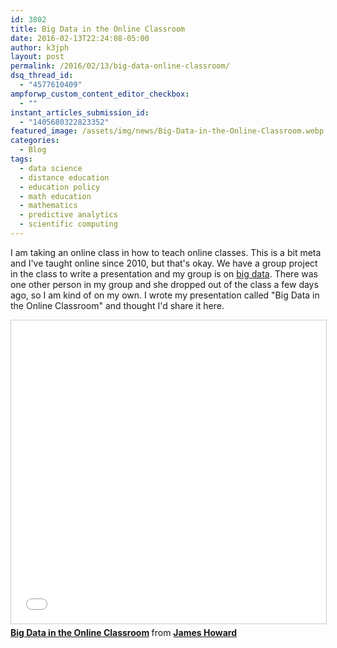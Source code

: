 ```yaml
---
id: 3802
title: Big Data in the Online Classroom
date: 2016-02-13T22:24:08-05:00
author: k3jph
layout: post
permalink: /2016/02/13/big-data-online-classroom/
dsq_thread_id:
  - "4577610409"
ampforwp_custom_content_editor_checkbox:
  - ""
instant_articles_submission_id:
  - "1405680322823352"
featured_image: /assets/img/news/Big-Data-in-the-Online-Classroom.webp
categories:
  - Blog
tags:
  - data science
  - distance education
  - education policy
  - math education
  - mathematics
  - predictive analytics
  - scientific computing
---
```

I am taking an online class in how to teach online classes.  This is a bit meta and I've taught online since 2010, but that's okay.  We have a group project in the class to write a presentation and my group is on [big data](/scholarship).  There was one other person in my group and she dropped out of the class a few days ago, so I am kind of on my own.  I wrote my presentation called "Big Data in the Online Classroom" and thought I'd share it here.

<iframe src="//www.slideshare.net/slideshow/embed_code/key/waERDlcIoD07Wv" width="595" height="485" frameborder="0" marginwidth="0" marginheight="0" scrolling="no" style="border:1px solid #CCC; border-width:1px; margin-bottom:5px; max-width: 100%;" allowfullscreen> </iframe> <div style="margin-bottom:5px"> <strong> <a href="//www.slideshare.net/jameshoward/big-data-in-the-online-classroom" title="Big Data in the Online Classroom" target="_blank">Big Data in the Online Classroom</a> </strong> from <strong><a href="https://www.slideshare.net/jameshoward" target="_blank">James Howard</a></strong> </div>
